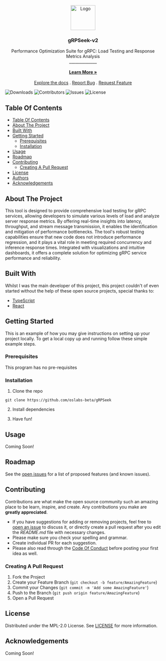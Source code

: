 <br/>
<p align="center">
  <a href="https://grpseek.io">
    <img src="https://www.grpseek.io/grpseek_logo_lg.png" alt="Logo" width="80" height="80">
  </a>

  <h3 align="center">gRPSeek-v2</h3>

  <p align="center">
    Performance Optimization Suite for gRPC: Load Testing and Response Metrics Analysis
    <br/>
    ______________
    <br/>
    <br/>
    <a href="https://grpseek.io"><strong>Learn More »</strong></a>
    <br/>
    <br/>
    <a href="https://github.com/kennysghub/gRPSeek-v2">Explore the docs</a>
    .
    <a href="https://github.com/kennysghub/gRPSeek-v2">Report Bug</a>
    .
    <a href="https://github.com/kennysghub/gRPSeek-v2">Request Feature</a>
  </p>
</p>

![Downloads](https://img.shields.io/github/downloads/kennysghub/gRPSeek-v2/total) ![Contributors](https://img.shields.io/github/contributors/kennysghub/gRPSeek-v2?color=dark-green) ![Issues](https://img.shields.io/github/issues/kennysghub/gRPSeek-v2) ![License](https://img.shields.io/github/license/kennysghub/gRPSeek-v2) 

## Table Of Contents

- [Table Of Contents](#table-of-contents)
- [About The Project](#about-the-project)
- [Built With](#built-with)
- [Getting Started](#getting-started)
  - [Prerequisites](#prerequisites)
  - [Installation](#installation)
- [Usage](#usage)
- [Roadmap](#roadmap)
- [Contributing](#contributing)
  - [Creating A Pull Request](#creating-a-pull-request)
- [License](#license)
- [Authors](#authors)
- [Acknowledgements](#acknowledgements)

## About The Project

This tool is designed to provide comprehensive load testing for gRPC services, allowing developers to simulate various levels of load and analyze server response metrics. By offering real-time insights into latency, throughput, and stream message transmission, it enables the identification and mitigation of performance bottlenecks. The tool's robust testing capabilities ensure that new code does not introduce performance regression, and it plays a vital role in meeting required concurrency and inference response times. Integrated with visualizations and intuitive dashboards, it offers a complete solution for optimizing gRPC service performance and reliability.


## Built With

Whilst I was the main developer of this project, this project couldn't of even started without the help of these open source projects, special thanks to:

- [TypeScript](https://www.typescriptlang.org/)
- [React](https://react.dev/)

## Getting Started

This is an example of how you may give instructions on setting up your project locally.
To get a local copy up and running follow these simple example steps.

### Prerequisites

This program has no pre-requisites

### Installation

1. Clone the repo

```
git clone https://github.com/oslabs-beta/gRPSeek
```

2. Install dependencies

3. Have fun!

## Usage

Coming Soon!

## Roadmap

See the [open issues](https://github.com/oslabs-beta/gRPSeek/issues) for a list of proposed features (and known issues).

## Contributing

Contributions are what make the open source community such an amazing place to be learn, inspire, and create. Any contributions you make are **greatly appreciated**.

- If you have suggestions for adding or removing projects, feel free to [open an issue](https://github.com/oslabs-beta/gRPSeek/issues/new) to discuss it, or directly create a pull request after you edit the _README.md_ file with necessary changes.
- Please make sure you check your spelling and grammar.
- Create individual PR for each suggestion.
- Please also read through the [Code Of Conduct](https://github.com/oslabs-beta/gRPSeek/issues/) before posting your first idea as well.

### Creating A Pull Request

1. Fork the Project
2. Create your Feature Branch (`git checkout -b feature/AmazingFeature`)
3. Commit your Changes (`git commit -m 'Add some AmazingFeature'`)
4. Push to the Branch (`git push origin feature/AmazingFeature`)
5. Open a Pull Request

## License

Distributed under the MPL-2.0 License. See [LICENSE](https://github.com/kennysghub/gRPSeek-v2/dev/LICENSE.md) for more information.


## Acknowledgements
Coming Soon!


